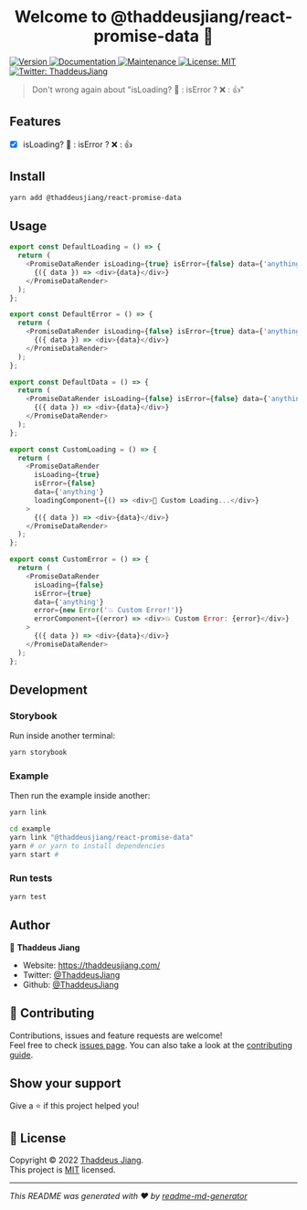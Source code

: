 <h1 align="center">Welcome to @thaddeusjiang/react-promise-data 👋</h1>
<p>
  <a href="https://www.npmjs.com/package/@thaddeusjiang/react-promise-data" target="_blank">
    <img alt="Version" src="https://img.shields.io/npm/v/@thaddeusjiang/react-promise-data.svg">
  </a>
  <a href="https://github.com/ThaddeusJiang/react-promise-data#readme" target="_blank">
    <img alt="Documentation" src="https://img.shields.io/badge/documentation-yes-brightgreen.svg" />
  </a>
  <a href="https://github.com/ThaddeusJiang/react-promise-data/graphs/commit-activity" target="_blank">
    <img alt="Maintenance" src="https://img.shields.io/badge/Maintained%3F-yes-green.svg" />
  </a>
  <a href="https://github.com/ThaddeusJiang/react-promise-data/blob/main/LICENSE" target="_blank">
    <img alt="License: MIT" src="https://img.shields.io/github/license/ThaddeusJiang/@thaddeusjiang/react-promise-data" />
  </a>
  <a href="https://twitter.com/ThaddeusJiang" target="_blank">
    <img alt="Twitter: ThaddeusJiang" src="https://img.shields.io/twitter/follow/ThaddeusJiang.svg?style=social" />
  </a>
</p>

> Don't wrong again about "isLoading? 🔄 : isError ? ❌ : 👍"

<!-- ### 🏠 [Homepage](https://github.com/ThaddeusJiang/react-promise-data#readme) -->

<!-- ### ✨ [Demo](https://react-promise-data.vercel.app/) -->

## Features

- [x] isLoading? 🔄 : isError ? ❌ : 👍

## Install

```sh
yarn add @thaddeusjiang/react-promise-data
```

## Usage

```js
export const DefaultLoading = () => {
  return (
    <PromiseDataRender isLoading={true} isError={false} data={'anything'}>
      {({ data }) => <div>{data}</div>}
    </PromiseDataRender>
  );
};

export const DefaultError = () => {
  return (
    <PromiseDataRender isLoading={false} isError={true} data={'anything'}>
      {({ data }) => <div>{data}</div>}
    </PromiseDataRender>
  );
};

export const DefaultData = () => {
  return (
    <PromiseDataRender isLoading={false} isError={false} data={'anything'}>
      {({ data }) => <div>{data}</div>}
    </PromiseDataRender>
  );
};

export const CustomLoading = () => {
  return (
    <PromiseDataRender
      isLoading={true}
      isError={false}
      data={'anything'}
      loadingComponent={() => <div>🔄 Custom Loading...</div>}
    >
      {({ data }) => <div>{data}</div>}
    </PromiseDataRender>
  );
};

export const CustomError = () => {
  return (
    <PromiseDataRender
      isLoading={false}
      isError={true}
      data={'anything'}
      error={new Error('💥 Custom Error!')}
      errorComponent={(error) => <div>💥 Custom Error: {error}</div>}
    >
      {({ data }) => <div>{data}</div>}
    </PromiseDataRender>
  );
};
```

## Development
### Storybook

Run inside another terminal:

```bash
yarn storybook
```


### Example

Then run the example inside another:

```bash
yarn link

cd example
yarn link "@thaddeusjiang/react-promise-data"
yarn # or yarn to install dependencies
yarn start #

```

### Run tests

```sh
yarn test
```

## Author

👤 **Thaddeus Jiang**

* Website: https://thaddeusjiang.com/
* Twitter: [@ThaddeusJiang](https://twitter.com/ThaddeusJiang)
* Github: [@ThaddeusJiang](https://github.com/ThaddeusJiang)

## 🤝 Contributing

Contributions, issues and feature requests are welcome!<br />Feel free to check [issues page](https://github.com/ThaddeusJiang/react-promise-data/issues). You can also take a look at the [contributing guide](https://github.com/ThaddeusJiang/react-promise-data/blob/main/CONTRIBUTING.md).

## Show your support

Give a ⭐️ if this project helped you!

## 📝 License

Copyright © 2022 [Thaddeus Jiang](https://github.com/ThaddeusJiang).<br />
This project is [MIT](https://github.com/ThaddeusJiang/react-promise-data/blob/main/LICENSE) licensed.

***
_This README was generated with ❤️ by [readme-md-generator](https://github.com/kefranabg/readme-md-generator)_